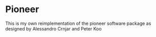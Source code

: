 # Pioneer
This is my own reimplementation of the pioneer software package as designed by Alessandro Crnjar and Peter Koo
